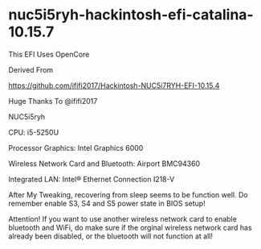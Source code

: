 # nuc5i5ryh-hackintosh-efi-catalina-10.15.7

This EFI Uses OpenCore 

Derived From

https://github.com/ififi2017/Hackintosh-NUC5i7RYH-EFI-10.15.4

Huge Thanks To @ififi2017




NUC5i5ryh

CPU: i5-5250U

Processor Graphics: Intel Graphics 6000

Wireless Network Card and Bluetooth: Airport BMC94360

Integrated LAN: Intel® Ethernet Connection I218-V



After My Tweaking,
recovering from sleep seems to be function well.
Do remember enable S3, S4 and S5 power state in BIOS setup!



Attention!
If you want to use another wireless network card to enable bluetooth and WiFi,
do make sure if the orginal wireless network card has already been disabled,
or the bluetooth will not function at all!
